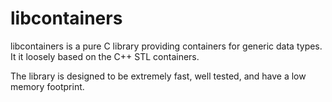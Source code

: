 # libcontainers
libcontainers is a pure C library providing containers for generic data types. It it loosely based on the C++ STL containers.

The library is designed to be extremely fast, well tested, and have a low memory footprint.

